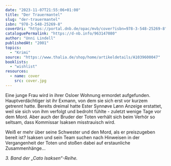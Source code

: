 ```yaml
---
date: "2023-11-07T21:55:06+01:00"
title: "Der Trauermantel"
slug: "der-trauermantel"
isbn: "978-3-548-25269-8"
coverUri: "https://portal.dnb.de/opac/mvb/cover?isbn=978-3-548-25269-8"
cataloguePermalink: "https://d-nb.info/963147080"
author: "Unni Lindell"
publishedAt: "2001"
topics:
  - "Krimi"
source: "https://www.thalia.de/shop/home/artikeldetails/A1039600047"
booklists:
  - "wishlist"
resources:
  - name: cover
    src: cover.jpg
---
```

Eine junge Frau wird in ihrer Osloer Wohnung ermordet aufgefunden. 
Hauptverdächtiger ist ihr Exmann, von dem sie sich erst vor kurzem getrennt 
hatte. Bereits dreimal hatte Ester Synnøve Lønn Anzeige erstattet, weil sie sich 
von ihm verfolgt und bedroht fühlte - zuletzt wenige Tage vor dem Mord. Aber 
auch der Bruder der Toten verhält sich beim Verhör so seltsam, dass Kommissar 
Isaksen misstrauisch wird.

Weiß er mehr über seine Schwester und den Mord, als er preiszugeben bereit ist? 
Isaksen und sein Team suchen nach Hinweisen in der Vergangenheit der Toten und 
stoßen dabei auf erstaunliche Zusammenhänge...

_3. Band der „Cato Isaksen“-Reihe._